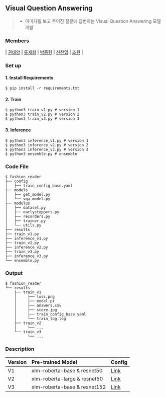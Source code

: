 ## Visual Question Answering
> - 이미지를 보고 주어진 질문에 답변하는 Visual Question Answering 모델 개발

### Members

| [권태양](https://github.com/sunnight9507) | [류재희](https://github.com/JaeheeRyu) | [박종헌](https://github.com/PJHgh) | [신찬엽](https://github.com/chanyub) | [조원](https://github.com/jo-member) |

### Set up

#### 1. Install Requirements
```
$ pip install -r requirements.txt
```

#### 2. Train
```
$ python3 train_v1.py # version 1
$ python3 train_v2.py # version 2
$ python3 train_v3.py # version 3
```

#### 3. Inference
```
$ python3 inference_v1.py # version 1
$ python3 inference_v2.py # version 2
$ python3 inference_v3.py # version 3
$ python3 ensemble.py # ensemble
```

### Code File
```
$ fashion_reader
├── config
│   ├── train_config_base.yaml
├── models
│   ├── get_model.py
│   └── vqa_model.py
├── modulus
│   ├── dataset.py
│   ├── earlystoppers.py
│   ├── recorders.py
│   ├── trainer.py
│   └── utils.py
├── results
├── train_v1.py
├── inference_v1.py
├── train_v2.py
├── inference_v2.py
├── train_v3.py
├── inference_v3.py
└── ensemble.py
```

### Output
```
$ fashion_reader
└── results
    ├── train_v1
    │     ├── loss.png
    │     ├── model.pt
    │     ├── answers.csv
    │     ├── score.jpg
    │     ├── train_config_base.yaml
    │     └── train_log.log
    ├── train_v2
    │     └── ...
    └── train_v3
          └── ...
```

### Description
|Version|Pre-trained Model|Config|
|:---|:---|:---|
| V1 | xlm-roberta-base & resnet50 | [Link](https://github.com/Fashion-Reader/Visual-Question-Answering/blob/main/code/results/train_v1/train_config_v1.yaml) |
| V2 | xlm-roberta-large & resnet50 | [Link](https://github.com/Fashion-Reader/Visual-Question-Answering/blob/main/code/results/train_v2/train_config_v2.yaml) |
| V3 | xlm-roberta-base & resnet152 | [Link](https://github.com/Fashion-Reader/Visual-Question-Answering/blob/main/code/results/train_v3/train_config_v3.yaml) |
